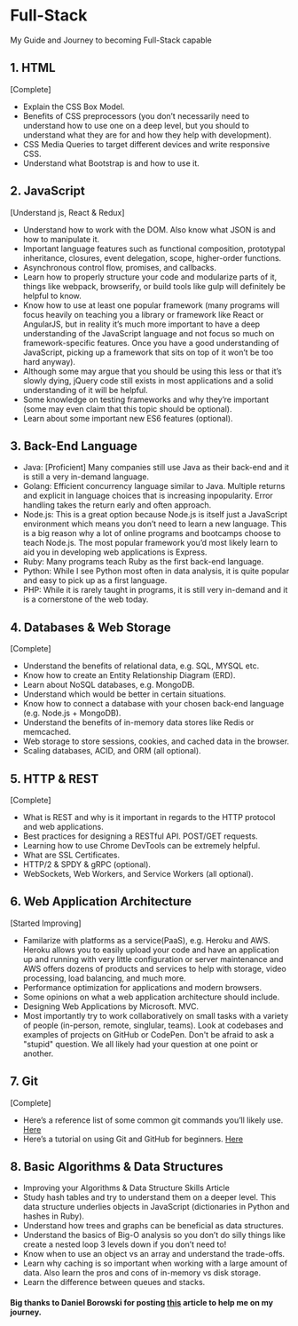 # Full-Stack
My Guide and Journey to becoming Full-Stack capable 

<h2>1. HTML</h2>
[Complete]
<UL>
<LI>Explain the CSS Box Model.
<LI>Benefits of CSS preprocessors (you don’t necessarily need to understand how to use one on a deep level, but you should to understand what they are for and how they help with development).
<LI>CSS Media Queries to target different devices and write responsive CSS.
<LI>Understand what Bootstrap is and how to use it.
</UL>
<h2>2. JavaScript</h2>
 [Understand js, React & Redux]
<UL>
<LI>Understand how to work with the DOM. Also know what JSON is and how to manipulate it.
<LI>Important language features such as functional composition, prototypal inheritance, closures, event delegation, scope, higher-order functions.
<LI>Asynchronous control flow, promises, and callbacks.
<LI>Learn how to properly structure your code and modularize parts of it, things like webpack, browserify, or build tools like gulp will definitely be helpful to know.
<LI>Know how to use at least one popular framework (many programs will focus heavily on teaching you a library or framework like React or AngularJS, but in reality it’s much more important to have a deep understanding of the JavaScript language and not focus so much on framework-specific features. Once you have a good understanding of JavaScript, picking up a framework that sits on top of it won’t be too hard anyway).
<LI>Although some may argue that you should be using this less or that it’s slowly dying, jQuery code still exists in most applications and a solid understanding of it will be helpful.
<LI>Some knowledge on testing frameworks and why they’re important (some may even claim that this topic should be optional).
<LI>Learn about some important new ES6 features (optional).
  </UL>
<h2>3. Back-End Language</h2> 
<UL>
<LI>Java: [Proficient] Many companies still use Java as their back-end and it is still a very in-demand language.
<LI>Golang: Efficient concurrency language similar to Java. Multiple returns and explicit in language choices that is increasing inpopularity. Error handling takes the return early and often approach.
<LI>Node.js: This is a great option because Node.js is itself just a JavaScript environment which means you don’t need to learn a new language. This is a big reason why a lot of online programs and bootcamps choose to teach Node.js. The most popular framework you’d most likely learn to aid you in developing web applications is Express.
<LI>Ruby: Many programs teach Ruby as the first back-end language.
<LI>Python: While I see Python most often in data analysis, it is quite popular and easy to pick up as a first language.
<LI>PHP: While it is rarely taught in programs, it is still very in-demand and it is a cornerstone of the web today.
  </UL>

<h2>4. Databases & Web Storage </h2>
[Complete]
<UL>
<LI>Understand the benefits of relational data, e.g. SQL, MYSQL etc.
<LI>Know how to create an Entity Relationship Diagram (ERD).
<LI>Learn about NoSQL databases, e.g. MongoDB.
<LI>Understand which would be better in certain situations.
<LI>Know how to connect a database with your chosen back-end language (e.g. Node.js + MongoDB).
<LI>Understand the benefits of in-memory data stores like Redis or memcached.
<LI>Web storage to store sessions, cookies, and cached data in the browser.
<LI>Scaling databases, ACID, and ORM (all optional).  
</UL>

<h2>5. HTTP & REST </h2>
[Complete]
<UL>
<LI>What is REST and why is it important in regards to the HTTP protocol and web applications.
<LI>Best practices for designing a RESTful API. POST/GET requests.
<LI>Learning how to use Chrome DevTools can be extremely helpful.
<LI>What are SSL Certificates.
<LI>HTTP/2 & SPDY & gRPC (optional).
<LI>WebSockets, Web Workers, and Service Workers (all optional).

</UL>

<h2>6. Web Application Architecture </h2>
[Started Improving]
<UL>
<LI>Familarize with platforms as a service(PaaS), e.g. Heroku and AWS. Heroku allows you to easily upload your code and have an application up and running with very little configuration or server maintenance and AWS offers dozens of products and services to help with storage, video processing, load balancing, and much more.
<LI>Performance optimization for applications and modern browsers.
<LI>Some opinions on what a web application architecture should include.
<LI>Designing Web Applications by Microsoft.
MVC.
<LI>Most importantly try to work collaboratively on small tasks with a variety of people (in-person, remote, singlular, teams). Look at codebases and examples of projects on GitHub or CodePen. Don't be afraid to ask a "stupid" question. We all likely had your question at one point or another.
  
 </UL>


<h2>7. Git </h2>
[Complete]

<UL>
<LI>Here’s a reference list of some common git commands you’ll likely use. <a href=""https://git-scm.com/docs>Here</a>
<LI>Here’s a tutorial on using Git and GitHub for beginners. <a href="http://product.hubspot.com/blog/git-and-github-tutorial-for-beginners">Here</a>
</UL>
  
<h2>8. Basic Algorithms & Data Structures</h2>
<UL>
<LI>Improving your Algorithms & Data Structure Skills Article
<LI>Study hash tables and try to understand them on a deeper level. This data structure underlies objects in JavaScript (dictionaries in Python and hashes in Ruby).
<LI>Understand how trees and graphs can be beneficial as data structures.
<LI>Understand the basics of Big-O analysis so you don’t do silly things like create a nested loop 3 levels down if you don’t need to!
<LI>Know when to use an object vs an array and understand the trade-offs.
<LI>Learn why caching is so important when working with a large amount of data. Also learn the pros and cons of in-memory vs disk storage.
<LI>Learn the difference between queues and stacks.
  </UL>

<h4>Big thanks to Daniel Borowski for posting <a href="https://medium.com/coderbyte/a-guide-to-becoming-a-full-stack-developer-in-2017-5c3c08a1600c">this</a> article to help me on my journey.</h4>

